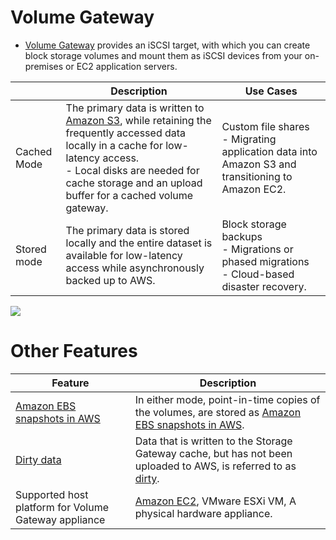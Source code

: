 # Volume Gateway
- [Volume Gateway](https://aws.amazon.com/storagegateway/volume/) provides an iSCSI target, with which you can create block storage volumes and mount them as iSCSI devices from your on-premises or EC2 application servers.

|             | Description                                                                                                                                                                                                                                                          | Use Cases                                                                                           |
|-------------|----------------------------------------------------------------------------------------------------------------------------------------------------------------------------------------------------------------------------------------------------------------------|-----------------------------------------------------------------------------------------------------|
| Cached Mode | The primary data is written to [Amazon S3](../3_S3ObjectStorage/Readme.md), while retaining the frequently accessed data locally in a cache for low-latency access.<br/>- Local disks are needed for cache storage and an upload buffer for a cached volume gateway. | Custom file shares<br/>- Migrating application data into Amazon S3 and transitioning to Amazon EC2. |
| Stored mode | The primary data is stored locally and the entire dataset is available for low-latency access while asynchronously backed up to AWS.                                                                                                                                 | Block storage backups<br/>- Migrations or phased migrations<br/>- Cloud-based disaster recovery.    |

![](https://d1.awsstatic.com/cloud-storage/volume-gateway-diagram.eedd58ab3fb8a5dcae088622b5c1595dac21a04b.png)

# Other Features

| Feature                                                                                                  | Description                                                                                                                                                                                                 |
|----------------------------------------------------------------------------------------------------------|-------------------------------------------------------------------------------------------------------------------------------------------------------------------------------------------------------------|
| [Amazon EBS snapshots in AWS](../../12_Backup&DR/EBSSnapshots.md)                                        | In either mode, point-in-time copies of the volumes, are stored as [Amazon EBS snapshots in AWS](../../12_Backup&DR/EBSSnapshots.md).                                                                       |
| [Dirty data](https://docs.aws.amazon.com/storagegateway/latest/vgw/Main_monitoring-gateways-common.html) | Data that is written to the Storage Gateway cache, but has not been uploaded to AWS, is referred to as [dirty](https://docs.aws.amazon.com/storagegateway/latest/vgw/Main_monitoring-gateways-common.html). |
| Supported host platform for Volume Gateway appliance                                                     | [Amazon EC2](../../2_Compute/AmazonEC2/Readme.md), VMware ESXi VM, A physical hardware appliance.                                                                                                   |